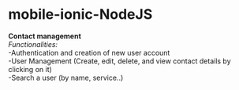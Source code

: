 # mobile-ionic-NodeJS

**Contact management**<br/>
*Functionalities:*<br/>
-Authentication and creation of new user account<br/>
-User Management (Create, edit, delete, and view contact details by clicking on it)<br/>
-Search a user (by name, service..)<br/>
